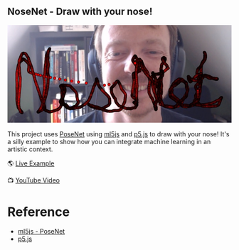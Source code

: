 ## NoseNet - Draw with your nose!

![Screenshot of the project](https://github.com/fdb/nosenet/raw/master/.github/screenshot.jpg)

This project uses [PoseNet](https://medium.com/tensorflow/real-time-human-pose-estimation-in-the-browser-with-tensorflow-js-7dd0bc881cd5) using [ml5js](https://ml5js.org/) and [p5.js](https://p5js.org/) to draw with your nose! It's a silly example to show how you can integrate machine learning in an artistic context.

🌎 [Live Example](https://nosenet.netlify.app/)

📺 [YouTube Video](https://youtu.be/_jpoY6gsJlw)

# Reference

 - [ml5js - PoseNet](https://learn.ml5js.org/docs/#/reference/posenet)
 - [p5.js](https://p5js.org/reference/)


